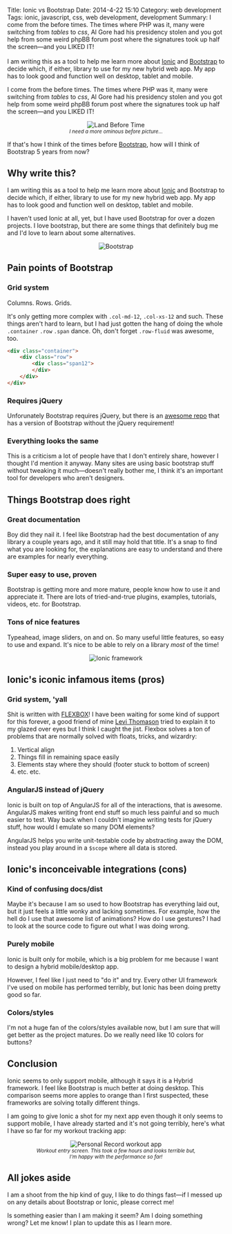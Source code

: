Title: Ionic vs Bootstrap
Date: 2014-4-22 15:10
Category: web development
Tags: ionic, javascript, css, web development, development
Summary: I come from the before times. The times where PHP was it, many were switching from *tables* to *css*, Al Gore had his presidency stolen and you got help from some weird phpBB forum post where the signatures took up half the screen&mdash;and you LIKED IT! <br><br> I am writing this as a tool to help me learn more about [Ionic](http://ionicframework.com/) and [Bootstrap](http://getbootstrap.com) to decide which, if either, library to use for my new hybrid web app. My app has to look good and function well on desktop, tablet and mobile.



I come from the before times. The times where PHP was it, many were switching from *tables* to *css*, Al Gore had his
presidency stolen and you got help from some weird phpBB forum post where the signatures took up half the screen&mdash;and
you LIKED IT!

<p align="center" class="image-wrapper">
    <img src="images/ionic_vs_bootstrap/land_before_time.jpg" alt="Land Before Time"><br>
    <i><small>I need a more ominous before picture...</small></i>
</p>

If that's how I think of the times before [Bootstrap](http://getbootstrap.com/), how will I think of Bootstrap 5 years from now?





## Why write this?

I am writing this as a tool to help me learn more about [Ionic](http://ionicframework.com/) and Bootstrap to decide which, if either, library to use
for my new hybrid web app. My app has to look good and function well on desktop, tablet and mobile.

I haven't used Ionic at all, yet, but I have used Bootstrap for over a dozen projects. I love bootstrap, but there are some
things that definitely bug me and I'd love to learn about some alternatives.





<p align="center" class="image-wrapper">
    <img src="images/ionic_vs_bootstrap/bootstrap.png" alt="Bootstrap" class="image-full-width"><br>
</p>



## Pain points of Bootstrap

### Grid system

Columns. Rows. Grids.

It's only getting more complex with `.col-md-12`, `.col-xs-12` and such. These things aren't hard to learn, but I had just
gotten the hang of doing the whole `.container` `.row` `.span` dance. Oh, don't forget `.row-fluid` was awesome, too.

```html
<div class="container">
    <div class="row">
        <div class="span12">
        </div>
    </div>
</div>
```

### Requires jQuery

Unforunately Bootstrap requires jQuery, but there is an [awesome repo](https://github.com/tagawa/bootstrap-without-jquery)
that has a version of Bootstrap without the jQuery requirement!

### Everything looks the same

This is a criticism a lot of people have that I don't entirely share, however I thought I'd mention it anyway. Many sites
are using basic bootstrap stuff without tweaking it much&mdash;doesn't really bother me, I think it's an important tool for
developers who aren't designers.





## Things Bootstrap does right

### Great documentation

Boy did they nail it. I feel like Bootstrap had the best documentation of any library a couple years ago, and it still
may hold that title. It's a snap to find what you are looking for, the explanations are easy to understand and there are
examples for nearly everything.

### Super easy to use, proven

Bootstrap is getting more and more mature, people know how to use it and appreciate it. There are lots of tried-and-true
plugins, examples, tutorials, videos, etc. for Bootstrap.

### Tons of nice features

Typeahead, image sliders, on and on. So many useful little features, so easy to use and expand. It's nice to be able to
rely on a library *most* of the time!



<p align="center" class="image-wrapper">
    <img src="images/ionic_vs_bootstrap/ionic.png" alt="Ionic framework"><br>
</p>

## Ionic's iconic infamous items (pros)

### Grid system, 'yall

Shit is written with [FLEXBOX](https://developer.mozilla.org/en-US/docs/Web/Guide/CSS/Flexible_boxes)! I have been waiting for some kind of support for this forever, a good friend of mine
[Levi Thomason](http://levithomason.com) tried to explain it to my glazed over eyes but I think I caught the jist. Flexbox solves a ton of
problems that are normally solved with floats, tricks, and wizardry:

1. Vertical align
2. Things fill in remaining space easily
3. Elements stay where they should (footer stuck to bottom of screen)
4. etc. etc.

### AngularJS instead of jQuery

Ionic is built on top of AngularJS for all of the interactions, that is awesome. AngularJS makes writing front end
stuff so much less painful and so much easier to test. Way back when I couldn't imagine writing tests for jQuery stuff,
how would I emulate so many DOM elements?

AngularJS helps you write unit-testable code by abstracting away the DOM, instead you play around in a `$scope`
where all data is stored.





## Ionic's inconceivable integrations (cons)

### Kind of confusing docs/dist

Maybe it's because I am so used to how Bootstrap has everything laid out, but it just feels a little wonky and lacking
sometimes. For example, how the hell do I use that awesome list of animations? How do I use gestures? I had to look at
the source code to figure out what I was doing wrong.

### Purely mobile

Ionic is built only for mobile, which is a big problem for me because I want to design a hybrid mobile/desktop app.

However, I feel like I just need to "do it" and try. Every other UI framework I've used on mobile has performed terribly,
but Ionic has been doing pretty good so far.

### Colors/styles

I'm not a huge fan of the colors/styles available now, but I am sure that will get better as the project matures. Do we
really need like 10 colors for buttons?





## Conclusion

Ionic seems to only support mobile, although it says it is a Hybrid framework. I feel like Bootstrap is much better at
doing desktop. This comparison seems more apples to orange than I first suspected, these frameworks are solving totally
different things.

I am going to give Ionic a shot for my next app even though it only seems to support mobile, I have already started and
it's not going terribly, here's what I have so far for my workout tracking app:


<p align="center" class="image-wrapper">
    <img src="images/ionic_vs_bootstrap/workout_app1.png" alt="Personal Record workout app"><br>
    <i><small>Workout entry screen. This took a few hours and looks terrible but,<br> I'm happy with the performance so far!</small></i>
</p>





## All jokes aside

I am a shoot from the hip kind of guy, I like to do things fast&mdash;if I messed up on any details about Bootstrap or
Ionic, please correct me!

Is something easier than I am making it seem? Am I doing something wrong? Let me know! I plan to update this as I learn
more.
